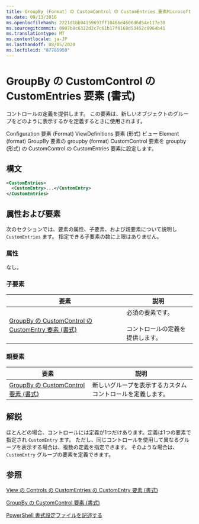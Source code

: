 ```yaml
---
title: GroupBy (Format) の CustomControl の CustomEntries 要素Microsoft Docs
ms.date: 09/13/2016
ms.openlocfilehash: 2221d1bb94159697ff10466e4606d6d54e117e30
ms.sourcegitcommit: 0907b8c6322d2c7c61b17f8168d53452c8964b41
ms.translationtype: MT
ms.contentlocale: ja-JP
ms.lasthandoff: 08/05/2020
ms.locfileid: "87785950"
---
```

# <a name="customentries-element-for-customcontrol-for-groupby-format"></a>GroupBy の CustomControl の CustomEntries 要素 (書式)

コントロールの定義を提供します。 この要素は、新しいオブジェクトのグループをどのように表示するかを定義するときに使用されます。

Configuration 要素 (Format) ViewDefinitions 要素 (形式) ビュー Element (format) GroupBy 要素の groupby (format) CustomControl 要素を groupby (形式) の CustomControl の CustomEntries 要素に設定します。

## <a name="syntax"></a>構文

```xml
<CustomEntries>
  <CustomEntry>...</CustomEntry>
</CustomEntries>
```

## <a name="attributes-and-elements"></a>属性および要素

次のセクションでは、要素の属性、子要素、および親要素について説明し `CustomEntries` ます。 指定できる子要素の数に上限はありません。

### <a name="attributes"></a>属性

なし。

### <a name="child-elements"></a>子要素

|要素|説明|
|-------------|-----------------|
|[GroupBy の CustomControl の CustomEntry 要素 (書式)](./customentry-element-for-customcontrol-for-groupby-format.md)|必須の要素です。<br /><br /> コントロールの定義を提供します。|

### <a name="parent-elements"></a>親要素

|要素|説明|
|-------------|-----------------|
|[GroupBy の CustomControl 要素 (書式)](./customcontrol-element-for-groupby-format.md)|新しいグループを表示するカスタムコントロールを定義します。|

## <a name="remarks"></a>解説

ほとんどの場合、コントロールには定義が1つだけあります。定義は1つの要素で指定され `CustomEntry` ます。 ただし、同じコントロールを使用して異なるグループを表示する場合は、複数の定義を指定できます。 そのような場合は、 `CustomEntry` グループの要素を定義できます。

## <a name="see-also"></a>参照

[View の Controls の CustomEntries の CustomEntry 要素 (書式)](./customentry-element-for-customentries-for-controls-for-view-format.md)

[GroupBy の CustomControl 要素 (書式)](./customcontrol-element-for-groupby-format.md)

[PowerShell 書式設定ファイルを記述する](./writing-a-powershell-formatting-file.md)
